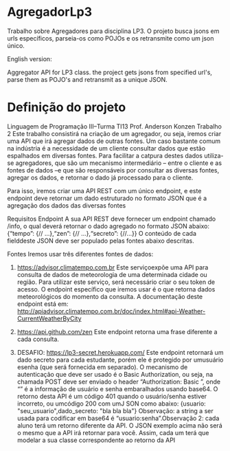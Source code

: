 # AgregadorLp3

Trabalho sobre Agregadores para disciplina LP3.
O projeto busca jsons em urls específicos, parseia-os como POJOs e os retransmite como um json único.

English version:

Aggregator API for LP3 class.
the project gets jsons from specified url's, parse them as POJO's and retransmit as a unique JSON.

# Definição do projeto
Linguagem de Programação III–Turma TI13
Prof. Anderson Konzen
Trabalho 2
Este trabalho consistirá na criação de um agregador, ou seja, iremos criar uma API que irá agregar dados de outras fontes. Um caso bastante comum na indústria é a necessidade de um cliente consultar dados que estão espalhados em diversas fontes. Para facilitar a catpura destes dados utiliza-se agregadores, que são um mecanismo intermediário – entre o cliente e as fontes de dados –e que são responsáveis por consultar as diversas fontes, agregar os dados, e retornar o dado já processado para o cliente.

Para isso, iremos criar uma API REST com um único endpoint, e este endpoint deve retornar um dado estruturado no formato JSON que é a agregação dos dados das diversas fontes

Requisitos
Endpoint
A sua API REST deve fornecer um endpoint chamado /info, o qual deverá retornar o dado agregado no formato JSON abaixo: {“tempo”: {// ...},“zen”: {// ...},“secreto”: {//...}} O conteúdo de cada fielddeste JSON deve ser populado pelas fontes abaixo descritas.

Fontes
Iremos usar três diferentes fontes de dados:

1)	https://advisor.climatempo.com.br
Este serviçoexpõe uma API para consulta de dados de meteorologia de uma determinada cidade ou região. Para utilizar este serviço, será necessário criar o seu token de acesso. O endpoint específico que iremos usar é o que retorna dados meteorológicos do momento da consulta. A documentação deste endpoint está em: http://apiadvisor.climatempo.com.br/doc/index.html#api-Weather-CurrentWeatherByCity

2)	https://api.github.com/zen
Este endpoint retorna uma frase diferente a cada consulta.

3) DESAFIO:
https://lp3-secret.herokuapp.com/ Este endpoint retornará um dado secreto para cada estudante, porém ele é protegido por umusuário esenha (que será fornecida em separado). O mecanismo de autenticação que deve ser usado é o Basic Authorization, ou seja, na chamada POST deve ser enviado o header “Authorization: Basic ”, onde “” é a informação de usuário e senha embaralhados usando base64. O retorno desta API é um código 401 quando o usuário/senha estiver incorreto, ou umcódigo 200 com umJ SON como abaixo: {usuario: "seu_usuario",dado_secreto: "bla bla bla"} Observação: a string a ser usada para codificar em base64 é “usuario:senha”.Observação 2: cada aluno terá um retorno diferente da API. O JSON exemplo acima não será o mesmo que a API irá retornar para você. Assim, cada um terá que modelar a sua classe correspondente ao retorno da API
